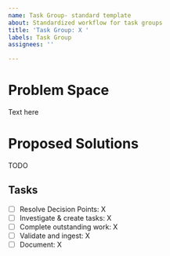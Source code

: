 ```yaml
---
name: Task Group- standard template
about: Standardized workflow for task groups
title: 'Task Group: X '
labels: Task Group
assignees: ''

---
```


# Problem Space

Text here

# Proposed Solutions

TODO

## Tasks
- [ ] Resolve Decision Points: X
- [ ] Investigate & create tasks: X
- [ ] Complete outstanding work: X
- [ ] Validate and ingest: X
- [ ] Document: X

